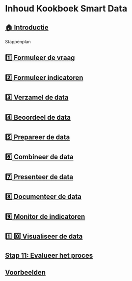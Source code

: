 # Inhoud Kookboek Smart Data

## [:house: Introductie](README.md)
Stappenplan
## [:one: Formuleer de vraag](Stap_1.md)
## [:two: Formuleer indicatoren](metamorphoses_stap_2.md)
## [:three: Verzamel de data](metamorphoses_stap_3.md)
## [:four: Beoordeel de data](metamorphoses_stap_4.md)
## [:five: Prepareer de data](metamorphoses_stap_5.md)
## [:six: Combineer de data](metamorphoses_stap_6.md)
## [:seven: Presenteer de data](metamorphoses_stap_7.md)
## [:eight: Documenteer de data](metamorphoses_stap_8.md)
## [:nine: Monitor de indicatoren](metamorphoses_stap_9.md)
## [:one: :zero: Visualiseer de data](metamorphoses_stap_10.md)
## [Stap 11: Evalueer het proces](metamorphoses_stap_11.md)

## [Voorbeelden](examples.md)
